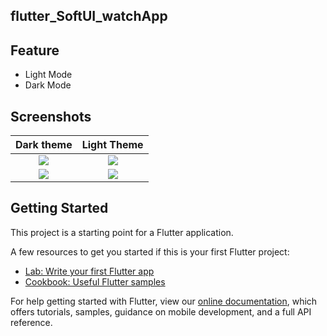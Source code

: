## flutter_SoftUI_watchApp 
## Feature
 * Light Mode
* Dark Mode

## Screenshots

Dark theme               |  Light Theme
:-------------------------:|:-------------------------:
![](https://github.com/myshine112/flutter_SoftUI_watchApp/blob/master/screenshots/dark_1.jpg?raw=true)|![](https://github.com/myshine112/flutter_SoftUI_watchApp/blob/master/screenshots/light_1.jpg?raw=true)|
![](https://github.com/myshine112/flutter_SoftUI_watchApp/blob/master/screenshots/dark_2.jpg?raw=true)|![](https://github.com/myshine112/flutter_SoftUI_watchApp/blob/master/screenshots/light_2.jpg?raw=true)|


## Getting Started

This project is a starting point for a Flutter application.

A few resources to get you started if this is your first Flutter project:

- [Lab: Write your first Flutter app](https://flutter.dev/docs/get-started/codelab)
- [Cookbook: Useful Flutter samples](https://flutter.dev/docs/cookbook)

For help getting started with Flutter, view our
[online documentation](https://flutter.dev/docs), which offers tutorials,
samples, guidance on mobile development, and a full API reference.




